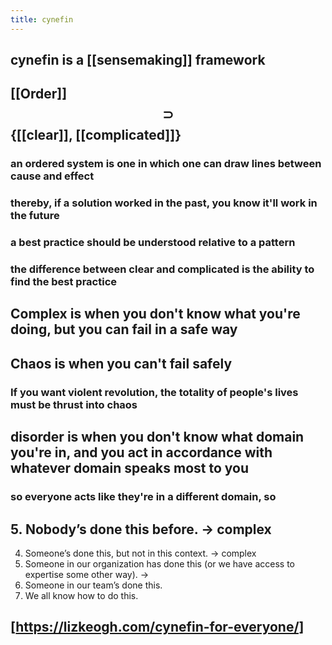 ```yaml
---
title: cynefin
---
```


## cynefin is a [[sensemaking]] framework
## [[Order]] $$\supset$$ {[[clear]], [[complicated]]}
### an ordered system is one in which one can draw lines between cause and effect
### thereby, if a solution worked in the past, you know it'll work in the future
### a best practice should be understood relative to a pattern
### the difference between clear and complicated is the ability to find the best practice
## Complex is when you don't know what you're doing, but you can fail in a safe way
##
## Chaos is when you can't fail safely
### If you want violent revolution, the totality of people's lives must be thrust into chaos
####
## disorder is when you don't know what domain you're in, and you act in accordance with whatever domain speaks most to you
### so everyone acts like they're in a different domain, so
## 5. Nobody’s done this before.                    -> complex
4. Someone’s done this, but not in this context. -> complex
3. Someone in our organization has done this (or we have access to expertise some other way). ->
2. Someone in our team’s done this.
1. We all know how to do this.
## [https://lizkeogh.com/cynefin-for-everyone/]
